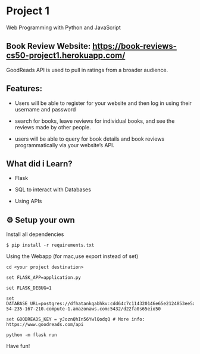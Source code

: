 # Project 1

Web Programming with Python and JavaScript


## Book Review Website: https://book-reviews-cs50-project1.herokuapp.com/

GoodReads API is used to pull in ratings from a broader audience.  

## Features:
- Users will be able to register for your website and then log in using their username and password

- search for books, leave reviews for individual books, and see the reviews made by other people. 

- users will be able to query for book details and book reviews programmatically via your website’s API.


## What did i Learn?
- Flask

- SQL to interact with Databases

- Using APIs


## :gear: Setup your own

Install all dependencies

```
$ pip install -r requirements.txt
```


Using the Webapp (for mac,use export instead of set)

```
cd <your project destination>

set FLASK_APP=application.py

set FLASK_DEBUG=1

set DATABASE_URL=postgres://dfhatankqabhkv:cdd64c7c114320146e65e2124853ee5a4638492579e4adc6c21c625aef804155@ec2-54-235-167-210.compute-1.amazonaws.com:5432/d22fa0s65eio50

set GOODREADS_KEY = yJoznQhIn56YwlQodqQ # More info: https://www.goodreads.com/api

python -m flask run

```

Have fun!

